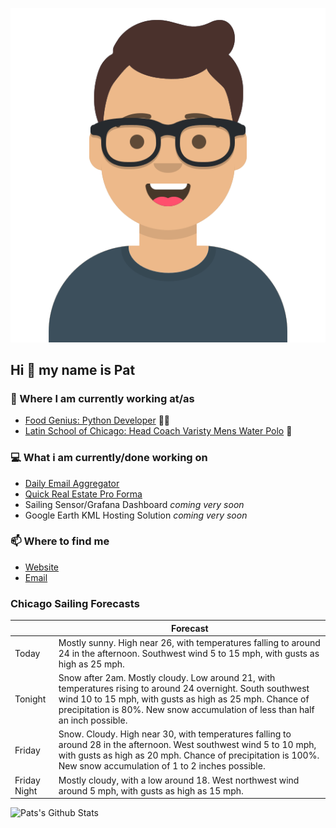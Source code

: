 [![Social banner for p-j-falconer](https://raw.githubusercontent.com/P-J-FALCONER/P-J-FALCONER/master/assets/avataaars.svg)](https://patfalconer.com/)
## Hi :wave: my name is Pat

### 💼 Where I am currently working at/as
- [Food Genius: Python Developer](https://getfoodgenius.com/) 🍔🐍
- [Latin School of Chicago: Head Coach Varisty Mens Water Polo](https://www.latinschool.org/) 🤽


### 💻 What i am currently/done working on
 - [Daily Email Aggregator](https://github.com/P-J-FALCONER/dott_daily_mail)
 - [Quick Real Estate Pro Forma](https://github.com/P-J-FALCONER/henry)
 - Sailing Sensor/Grafana Dashboard *coming very soon*
 - Google Earth KML Hosting Solution *coming very soon*

### 📫 Where to find me
 - [Website](https://patfalconer.com/)
 - [Email](mailto:patrick.j.falconer@gmail.com)


### Chicago Sailing Forecasts
|   | Forecast  |
|---|---|
| Today | Mostly sunny. High near 26, with temperatures falling to around 24 in the afternoon. Southwest wind 5 to 15 mph, with gusts as high as 25 mph. |
| Tonight | Snow after 2am. Mostly cloudy. Low around 21, with temperatures rising to around 24 overnight. South southwest wind 10 to 15 mph, with gusts as high as 25 mph. Chance of precipitation is 80%. New snow accumulation of less than half an inch possible. |
| Friday | Snow. Cloudy. High near 30, with temperatures falling to around 28 in the afternoon. West southwest wind 5 to 10 mph, with gusts as high as 20 mph. Chance of precipitation is 100%. New snow accumulation of 1 to 2 inches possible. |
| Friday Night | Mostly cloudy, with a low around 18. West northwest wind around 5 mph, with gusts as high as 15 mph. |

![Pats's Github Stats](https://github-readme-stats.vercel.app/api?username=p-j-falconer&show_icons=true&theme=radical)
